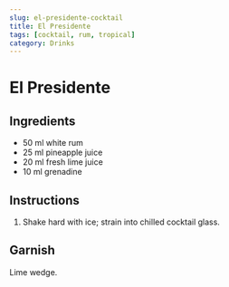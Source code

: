 ```yaml
---
slug: el-presidente-cocktail
title: El Presidente
tags: [cocktail, rum, tropical]
category: Drinks
---
```


# El Presidente

## Ingredients

- 50 ml white rum
- 25 ml pineapple juice
- 20 ml fresh lime juice
- 10 ml grenadine

## Instructions

1. Shake hard with ice; strain into chilled cocktail glass.

## Garnish

Lime wedge.

